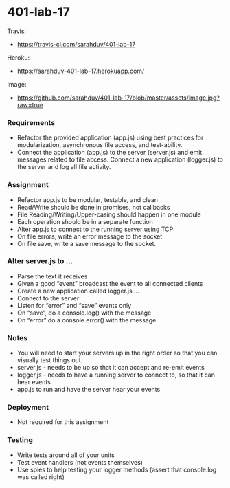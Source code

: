 # 401-lab-17

Travis:
- https://travis-ci.com/sarahduv/401-lab-17

Heroku:
- https://sarahduv-401-lab-17.herokuapp.com/

Image:
- https://github.com/sarahduv/401-lab-17/blob/master/assets/image.jpg?raw=true

### Requirements
- Refactor the provided application (app.js) using best practices for modularization, asynchronous file access, and test-ability.
- Connect the application (app.js) to the server (server.js) and emit messages related to file access. Connect a new application (logger.js) to the server and log all file activity.

### Assignment
- Refactor app.js to be modular, testable, and clean
- Read/Write should be done in promises, not callbacks
- File Reading/Writing/Upper-casing should happen in one module
- Each operation should be in a separate function
- Alter app.js to connect to the running server using TCP
- On file errors, write an error message to the socket
- On file save, write a save message to the socket.

### Alter server.js to …
- Parse the text it receives
- Given a good “event” broadcast the event to all connected clients
- Create a new application called logger.js …
- Connect to the server
- Listen for “error” and “save” events only
- On “save”, do a console.log() with the message
- On “error” do a console.error() with the message

### Notes
- You will need to start your servers up in the right order so that you can visually test things out.
- server.js - needs to be up so that it can accept and re-emit events
- logger.js - needs to have a running server to connect to, so that it can hear events
- app.js to run and have the server hear your events

### Deployment
- Not required for this assignment

### Testing
- Write tests around all of your units
- Test event handlers (not events themselves)
- Use spies to help testing your logger methods (assert that console.log was called right)
